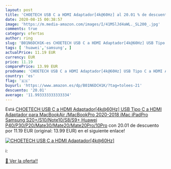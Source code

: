 ```yaml
---
layout: post
title: 'CHOETECH USB C a HDMI Adaptador[4k@60Hz] al 20.01 % de descuento'
date: 2020-08-15 00:38:57
image: 'https://m.media-amazon.com/images/I/41MSlJd4aWL._SL200_.jpg'
comments: true
category: ofertas
author: ring
slug: 'B01N6DCH1K-es CHOETECH USB C a HDMI Adaptador[4k@60Hz] USB Tipo C a HDMI...'
tags: [ 'huawei','samsung', ]
actualPrice: 11.19 EUR
currency: EUR
price: 11.19
comparePrice: 13.99 EUR
prodname: 'CHOETECH USB C a HDMI Adaptador[4k@60Hz] USB Tipo C a HDMI Adaptador para MacBookAir /MacBookPro 2020-2018 iMac iPadPro Samsung S20+/S10/Note10/S8/S9+  Huawei P40/P30/P20/Mate30/Mate20/Mate20Pro/10Pro'
country: 'es'
flag: '🇪🇸'
buyurl: 'https://www.amazon.es/dp/B01N6DCH1K/?tag=tolees-21'
descuento: '20.01'
average: '11.993333333333334'
---
```


Está [CHOETECH USB C a HDMI Adaptador[4k@60Hz] USB Tipo C a HDMI Adaptador para MacBookAir /MacBookPro 2020-2018 iMac iPadPro Samsung S20+/S10/Note10/S8/S9+  Huawei P40/P30/P20/Mate30/Mate20/Mate20Pro/10Pro](https://www.amazon.es/dp/B01N6DCH1K/?tag=tolees-21) con 20.01 de descuento por 11.19 EUR (original: 13.99 EUR) en el siguiente enlace!

[![CHOETECH USB C a HDMI Adaptador[4k@60Hz]](https://m.media-amazon.com/images/I/41MSlJd4aWL._SL200_.jpg)](https://www.amazon.es/dp/B01N6DCH1K/?tag=tolees-21)

ℹ️:


[🛒 Ver la oferta!!](https://www.amazon.es/dp/B01N6DCH1K/?tag=tolees-21)
